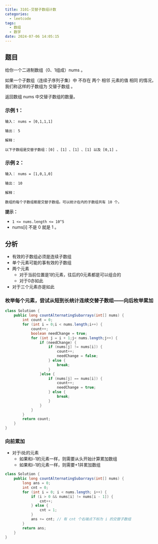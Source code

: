 ```yaml
---
title: 3101-交替子数组计数
categories:
  - leetcode
tags:
  - 数组
  - 数学
date: 2024-07-06 14:05:15
---
```


## 题目
给你一个二进制数组（0、1组成）nums 。

如果一个子数组（连续子序列子集）中 不存在 两个 相邻 元素的值 相同 的情况，我们称这样的子数组为 交替子数组 。

返回数组 nums 中交替子数组的数量。

 

### 示例 1：
```
输入： nums = [0,1,1,1]

输出： 5

解释：

以下子数组是交替子数组：[0] 、[1] 、[1] 、[1] 以及 [0,1] 。
```
### 示例 2：
```
输入： nums = [1,0,1,0]

输出： 10

解释：

数组的每个子数组都是交替子数组。可以统计在内的子数组共有 10 个。
```
 

**提示：**

- `1 <= nums.length <= 10^5`
- nums[i] 不是 0 就是 1 。

## 分析

- 有效的子数组必须是连续子数组
- 单个元素可能的事有效的子数组
- 两个元素
	- 对于当前位置是1的元素，往后的0元素都是可以组合的
	- 对于0亦如此
- 对于三个元素亦是如此

### 枚举每个元素，尝试从短到长统计连续交替子数组——向后枚举累加

```java
class Solution {
    public long countAlternatingSubarrays(int[] nums) {
        int count = 0;
        for (int i = 0;i < nums.length;i++) {
            count++;
            boolean needChange = true;
            for (int j = i + 1;j< nums.length;j++) {
                if (needChange) {
                    if (nums[j] != nums[i]) {
                        count++;
                        needChange = false;
                    } else {
                        break;
                    }
                }else {
                    if (nums[j] == nums[i]) {
                        count++;
                        needChange = true;
                    } else {
                        break;
                    }
                }
            }
        }
        return count;
    }
}
```

### 向前累加

- 对于i处的元素
  - 如果和i-1的元素一样，则需要从头开始计算累加数组
  - 如果和i-1的元素一样，则需要+1并累加数组

```java
class Solution {
    public long countAlternatingSubarrays(int[] nums) {
        long ans = 0;
        int cnt = 0;
        for (int i = 0; i < nums.length; i++) {
            if (i > 0 && nums[i] != nums[i - 1]) {
                cnt++;
            } else {
                cnt = 1;
            }
            ans += cnt; // 有 cnt 个右端点下标为 i 的交替子数组
        }
        return ans;
    }
}

```